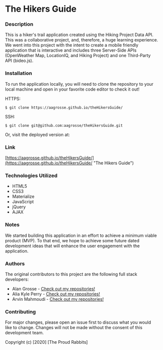 # The Hikers Guide

### Description

This is a hiker's trail application created using the Hiking Project Data API. This was a collaborative project, and, therefore, a huge learning experience. We went into this project with the intent to create a mobile friendly application that is interactive and includes three Server-Side APIs (OpenWeather Map, LocationIQ, and Hiking Project) and one Third-Party API (bideo.js). 

### Installation

To run the application locally, you will need to clone the repository to your local machine and open in your favorite code editor to check it out!

HTTPS:

`$ git clone https://aagrosse.github.io/theHikersGuide/`

SSH:

`$ git clone git@github.com:aagrosse/theHikersGuide.git`

Or, visit the deployed version at:

### Link

[https://aagrosse.github.io/theHikersGuide/](https://aagrosse.github.io/theHikersGuide/ "The Hikers Guide")

### Technologies Utilized

* HTML5
* CSS3
* Materialize
* JavaScript
* jQuery
* AJAX

### Notes

We started building this application in an effort to achieve a minimum viable product (MVP). To that end, we hope to achieve some future dated development ideas that will enhance the user engagement with the application.

### Authors

The original contributors to this project are the following full stack developers:

- Alan Grosse - [Check out my repositories!](https://github.com/aagrosse)
- Alia Kyle Perry - [Check out my repositories!](https://github.com/K-ai30)
- Arvin Mahmoudi - [Check out my repositories!](https://github.com/arvin-m)

### Contributing

For major changes, please open an issue first to discuss what you would like to change. Changes will not be made without the consent of this development team.

Copyright (c) [2020] [The Proud Rabbits]
